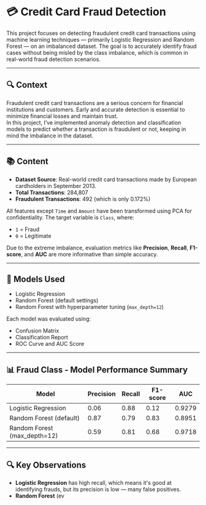# 💳 Credit Card Fraud Detection

This project focuses on detecting fraudulent credit card transactions using machine learning techniques — primarily Logistic Regression and Random Forest — on an imbalanced dataset. The goal is to accurately identify fraud cases without being misled by the class imbalance, which is common in real-world fraud detection scenarios.

---

## 🔍 Context

Fraudulent credit card transactions are a serious concern for financial institutions and customers. Early and accurate detection is essential to minimize financial losses and maintain trust.  
In this project, I’ve implemented anomaly detection and classification models to predict whether a transaction is fraudulent or not, keeping in mind the imbalance in the dataset.

---

## 📚 Content

- **Dataset Source**: Real-world credit card transactions made by European cardholders in September 2013.
- **Total Transactions**: 284,807  
- **Fraudulent Transactions**: 492 (which is only 0.172%)

All features except `Time` and `Amount` have been transformed using PCA for confidentiality. The target variable is `Class`, where:
- `1` = Fraud
- `0` = Legitimate

Due to the extreme imbalance, evaluation metrics like **Precision**, **Recall**, **F1-score**, and **AUC** are more informative than simple accuracy.

---

## 🤖 Models Used

- Logistic Regression  
- Random Forest (default settings)  
- Random Forest with hyperparameter tuning (`max_depth=12`)

Each model was evaluated using:
- Confusion Matrix
- Classification Report
- ROC Curve and AUC Score

---

## 📊 Fraud Class - Model Performance Summary

| Model                          | Precision | Recall | F1-score | AUC   |
|-------------------------------|-----------|--------|----------|--------|
| Logistic Regression           | 0.06      | 0.88   | 0.12     | 0.9279 |
| Random Forest (default)       | 0.87      | 0.79   | 0.83     | 0.8951 |
| Random Forest (max_depth=12)  | 0.59      | 0.81   | 0.68     | 0.9718 |

---

## 🔍 Key Observations

- **Logistic Regression** has high recall, which means it's good at identifying frauds, but its precision is low — many false positives.
- **Random Forest** (ev
